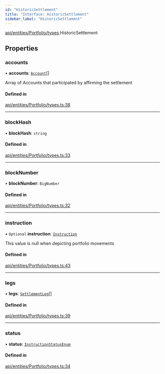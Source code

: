 ```yaml
---
id: "HistoricSettlement"
title: "Interface: HistoricSettlement"
sidebar_label: "HistoricSettlement"
---
```


[api/entities/Portfolio/types](../../../../../../modules/API/Entities/Portfolio/Types/Types.md).HistoricSettlement

## Properties

### accounts

• **accounts**: [`Account`](../../../../../../classes/API/Entities/Account/Account.md)[]

Array of Accounts that participated by affirming the settlement

#### Defined in

[api/entities/Portfolio/types.ts:38](https://github.com/PolymeshAssociation/polymesh-sdk/blob/995f17653/src/api/entities/Portfolio/types.ts#L38)

___

### blockHash

• **blockHash**: `string`

#### Defined in

[api/entities/Portfolio/types.ts:33](https://github.com/PolymeshAssociation/polymesh-sdk/blob/995f17653/src/api/entities/Portfolio/types.ts#L33)

___

### blockNumber

• **blockNumber**: `BigNumber`

#### Defined in

[api/entities/Portfolio/types.ts:32](https://github.com/PolymeshAssociation/polymesh-sdk/blob/995f17653/src/api/entities/Portfolio/types.ts#L32)

___

### instruction

• `Optional` **instruction**: [`Instruction`](../../../../../../classes/API/Entities/Instruction/Instruction.md)

This value is null when depicting portfolio movements

#### Defined in

[api/entities/Portfolio/types.ts:43](https://github.com/PolymeshAssociation/polymesh-sdk/blob/995f17653/src/api/entities/Portfolio/types.ts#L43)

___

### legs

• **legs**: [`SettlementLeg`](../../../../../../modules/API/Entities/Portfolio/Types/Types.md#settlementleg)[]

#### Defined in

[api/entities/Portfolio/types.ts:39](https://github.com/PolymeshAssociation/polymesh-sdk/blob/995f17653/src/api/entities/Portfolio/types.ts#L39)

___

### status

• **status**: [`InstructionStatusEnum`](../../../../../../enums/API/Client/Types/InstructionStatusEnum/InstructionStatusEnum.md)

#### Defined in

[api/entities/Portfolio/types.ts:34](https://github.com/PolymeshAssociation/polymesh-sdk/blob/995f17653/src/api/entities/Portfolio/types.ts#L34)
